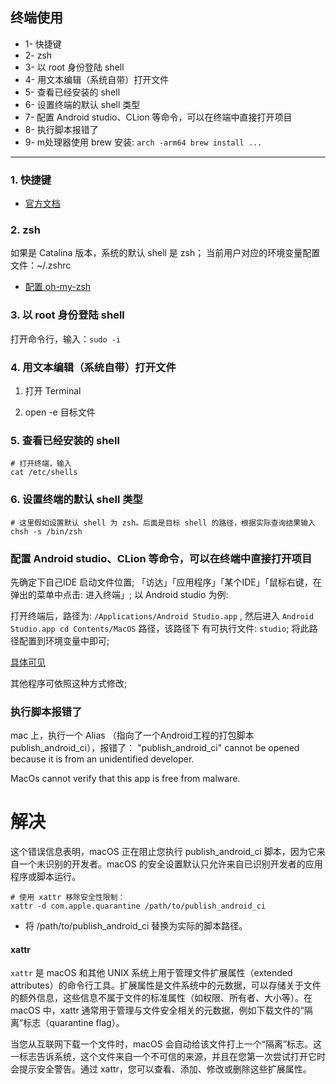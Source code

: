 ## 终端使用

- 1- 快捷键
- 2- zsh
- 3- 以 root 身份登陆 shell
- 4- 用文本编辑（系统自带）打开文件
- 5- 查看已经安装的 shell 
- 6- 设置终端的默认 shell 类型
- 7- 配置 Android studio、CLion 等命令，可以在终端中直接打开项目
- 8- 执行脚本报错了
- 9- m处理器使用 brew 安装: `arch -arm64 brew install ...`

---

### 1. 快捷键

- [官方文档](https://support.apple.com/zh-cn/guide/terminal/trmlshtcts/mac)

### 2. zsh

如果是 Catalina 版本，系统的默认 shell 是 zsh； 当前用户对应的环境变量配置文件：~/.zshrc

- [配置 oh-my-zsh](./oh-my-zsh.md)

### 3. 以 root 身份登陆 shell

打开命令行，输入：`sudo -i`

### 4. 用文本编辑（系统自带）打开文件

1. 打开 Terminal

2. open -e 目标文件

### 5. 查看已经安装的 shell 

```
# 打开终端，输入
cat /etc/shells
```

### 6. 设置终端的默认 shell 类型

```shell
# 这里假如设置默认 shell 为 zsh。后面是目标 shell 的路径，根据实际查询结果输入
chsh -s /bin/zsh
```


### 配置 Android studio、CLion 等命令，可以在终端中直接打开项目

先确定下自己IDE 启动文件位置; 「访达」「应用程序」「某个IDE」「鼠标右键，在弹出的菜单中点击: 进入终端」; 以 Android studio 为例:

打开终端后，路径为: ``/Applications/Android Studio.app`` , 然后进入 ``Android Studio.app cd Contents/MacOS`` 路径，该路径下
有可执行文件: ``studio``; 将此路径配置到环境变量中即可;

[具体可见](https://stackoverflow.com/questions/35363546/open-androidstudio-project-from-command-line-on-osx)

其他程序可依照这种方式修改;


### 执行脚本报错了

mac 上，执行一个 Alias （指向了一个Android工程的打包脚本 publish_android_ci），报错了：
"publish_android_ci" cannot be opened because it is from an unidentified developer.

MacOs cannot verify that this app is free from malware.

# 解决
这个错误信息表明，macOS 正在阻止您执行 publish_android_ci 脚本，因为它来自一个未识别的开发者。macOS 的安全设置默认只允许来自已识别开发者的应用程序或脚本运行。
```shell
# 使用 xattr 移除安全性限制：
xattr -d com.apple.quarantine /path/to/publish_android_ci
```
- 将 /path/to/publish_android_ci 替换为实际的脚本路径。

#### xattr

`xattr` 是 macOS 和其他 UNIX 系统上用于管理文件扩展属性（extended attributes）的命令行工具。扩展属性是文件系统中的元数据，可以存储关于文件的额外信息，这些信息不属于文件的标准属性（如权限、所有者、大小等）。在 macOS 中，xattr 通常用于管理与文件安全相关的元数据，例如下载文件的“隔离”标志（quarantine flag）。

当您从互联网下载一个文件时，macOS 会自动给该文件打上一个“隔离”标志。这一标志告诉系统，这个文件来自一个不可信的来源，并且在您第一次尝试打开它时会提示安全警告。通过 xattr，您可以查看、添加、修改或删除这些扩展属性。

